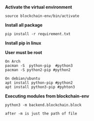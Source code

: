 **Activate the virtual environment**

```
source blockchain-env/bin/activate
```

**Install all package**

```
pip install -r requirement.txt
```

**Install pip in linux**


**User must be root**


```
On Arch
pacman -S  python-pip  #python3
pacman -S python2-pip #python2

```
```
On debian/ubuntu
apt install python-pip #python2
apt install python3-pip #pyhton3
```

**Executing modules from blockchain-env**
```
python3 -m backend.blockchain.block

after -m is just the path of file
```